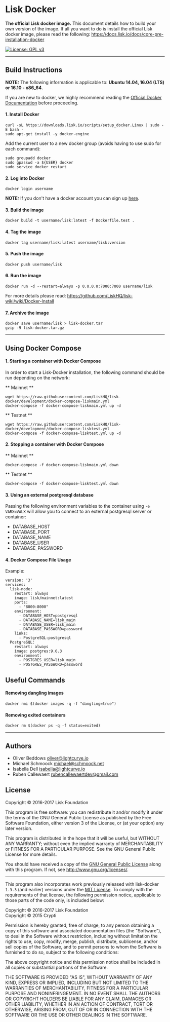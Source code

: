 # Lisk Docker

**The official Lisk docker image.** This document details how to build your own version of the image. If all you want to do is install the official Lisk docker image, please read the following: https://docs.lisk.io/docs/core-pre-installation-docker

[![License: GPL v3](https://img.shields.io/badge/License-GPL%20v3-blue.svg)](http://www.gnu.org/licenses/gpl-3.0)

***

## Build Instructions

**NOTE:** The following information is applicable to: **Ubuntu 14.04, 16.04 (LTS) or 16.10 - x86_64**.

If you are new to docker, we highly recommend reading the [Official Docker Documentation](https://docs.docker.com/) before proceeding.

#### 1. Install Docker

```
curl -sL https://downloads.lisk.io/scripts/setup_docker.Linux | sudo -E bash -
sudo apt-get install -y docker-engine
```

Add the current user to a new docker group (avoids having to use sudo for each command):

```
sudo groupadd docker
sudo gpasswd -a ${USER} docker
sudo service docker restart
```

#### 2. Log into Docker

```
docker login username
```

**NOTE:** If you don't have a docker account you can sign up [here](https://hub.docker.com/).

#### 3. Build the image

```
docker build -t username/lisk:latest -f Dockerfile.test .
```

#### 4. Tag the image

```
docker tag username/lisk:latest username/lisk:version
```

#### 5. Push the image

```
docker push username/lisk
```

#### 6. Run the image

```
docker run -d --restart=always -p 0.0.0.0:7000:7000 username/lisk
```

For more details please read: https://github.com/LiskHQ/lisk-wiki/wiki/Docker-Install

#### 7. Archive the image

```
docker save username/lisk > lisk-docker.tar
gzip -9 lisk-docker.tar.gz
```

***

## Using Docker Compose 

#### 1. Starting a container with Docker Compose

In order to start a Lisk-Docker installation, the following command should be run depending on the network:

** Mainnet **
```
wget https://raw.githubusercontent.com/LiskHQ/lisk-docker/development/docker-compose-liskmain.yml
docker-compose -f docker-compose-liskmain.yml up -d
```

** Testnet **

```
wget https://raw.githubusercontent.com/LiskHQ/lisk-docker/development/docker-compose-lisktest.yml
docker-compose -f docker-compose-lisktest.yml up -d
```

#### 2. Stopping a container with Docker Compose

** Mainnet **
```
docker-compose -f docker-compose-liskmain.yml down
```

** Testnet **

```
docker-compose -f docker-compose-lisktest.yml down
```


#### 3. Using an external postgresql database

Passing the following environment variables to the container using `-e VARX=VALX` will allow you to connect to an external postgresql server or container:

- DATABASE_HOST
- DATABASE_PORT
- DATABASE_NAME
- DATABASE_USER
- DATABASE_PASSWORD

#### 4. Docker Compose File Usage

Example:

```
version: '3'
services:
  lisk-node:
    restart: always
    image: lisk/mainnet:latest
    ports:
      - "8000:8000"
    environment:
      - DATABASE_HOST=postgresql
      - DATABASE_NAME=lisk_main
      - DATABASE_USER=lisk_main
      - DATABASE_PASSWORD=password
    links:
      - PostgreSQL:postgresql
  PostgreSQL:
    restart: always
    image: postgres:9.6.3
    environment:
      - POSTGRES_USER=lisk_main
      - POSTGRES_PASSWORD=password
```

## Useful Commands

#### Removing dangling images

```
docker rmi $(docker images -q -f "dangling=true")
```

#### Removing exited containers

```
docker rm $(docker ps -q -f status=exited)
```

***

## Authors

- Oliver Beddows <oliver@lightcurve.io>
- Michael Schmoock <michael@schmoock.net>
- Isabella Dell <isabella@lightcurve.io>
- Ruben Callewaert <rubencallewaertdev@gmail.com>

## License

Copyright © 2016-2017 Lisk Foundation

This program is free software: you can redistribute it and/or modify it under the terms of the GNU General Public License as published by the Free Software Foundation, either version 3 of the License, or (at your option) any later version.

This program is distributed in the hope that it will be useful, but WITHOUT ANY WARRANTY; without even the implied warranty of MERCHANTABILITY or FITNESS FOR A PARTICULAR PURPOSE. See the GNU General Public License for more details.

You should have received a copy of the [GNU General Public License](https://github.com/LiskHQ/lisk-docker/tree/master/LICENSE) along with this program.  If not, see <http://www.gnu.org/licenses/>.

***

This program also incorporates work previously released with lisk-docker `1.3.3` (and earlier) versions under the [MIT License](https://opensource.org/licenses/MIT). To comply with the requirements of that license, the following permission notice, applicable to those parts of the code only, is included below:

Copyright © 2016-2017 Lisk Foundation  
Copyright © 2015 Crypti

Permission is hereby granted, free of charge, to any person obtaining a copy of this software and associated documentation files (the "Software"), to deal in the Software without restriction, including without limitation the rights to use, copy, modify, merge, publish, distribute, sublicense, and/or sell copies of the Software, and to permit persons to whom the Software is furnished to do so, subject to the following conditions:

The above copyright notice and this permission notice shall be included in all copies or substantial portions of the Software.

THE SOFTWARE IS PROVIDED "AS IS", WITHOUT WARRANTY OF ANY KIND, EXPRESS OR IMPLIED, INCLUDING BUT NOT LIMITED TO THE WARRANTIES OF MERCHANTABILITY, FITNESS FOR A PARTICULAR PURPOSE AND NONINFRINGEMENT. IN NO EVENT SHALL THE AUTHORS OR COPYRIGHT HOLDERS BE LIABLE FOR ANY CLAIM, DAMAGES OR OTHER LIABILITY, WHETHER IN AN ACTION OF CONTRACT, TORT OR OTHERWISE, ARISING FROM, OUT OF OR IN CONNECTION WITH THE SOFTWARE OR THE USE OR OTHER DEALINGS IN THE SOFTWARE.
